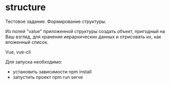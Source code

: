 # structure
Тестовое задание. Формирование структуры.

Из полей "value" приложенной структуры создать объект, пригодный на Ваш взгляд, 
для хранения иерархических данных и отрисовать их, как вложенный список.

Vue, vue-cli

Для запуска необходимо:
 - установить зависимости npm install
 - запустить проект npm run serve
